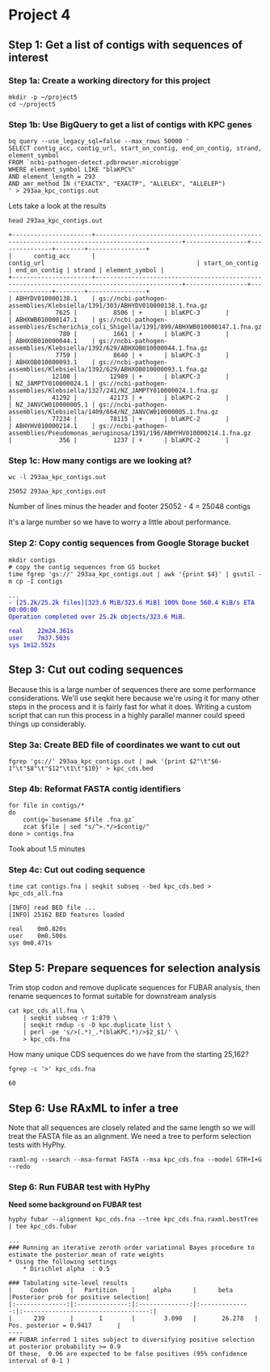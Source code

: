 # Project 4

## Step 1: Get a list of contigs with sequences of interest

### Step 1a: Create a working directory for this project

    mkdir -p ~/project5
    cd ~/project5

### Step 1b: Use BigQuery to get a list of contigs with KPC genes
```
bq query --use_legacy_sql=false --max_rows 50000 '
SELECT contig_acc, contig_url, start_on_contig, end_on_contig, strand, element_symbol
FROM `ncbi-pathogen-detect.pdbrowser.microbigge`
WHERE element_symbol LIKE "blaKPC%"
AND element_length = 293
AND amr_method IN ("EXACTX", "EXACTP", "ALLELEX", "ALLELEP")
' > 293aa_kpc_contigs.out
```

Lets take a look at the results

```
head 293aa_kpc_contigs.out
```
```
+----------------------+----------------------------------------------------------------------------------------------+-----------------+---------------+--------+----------------+
|      contig_acc      |                                          contig_url                                          | start_on_contig | end_on_contig | strand | element_symbol |
+----------------------+----------------------------------------------------------------------------------------------+-----------------+---------------+--------+----------------+
| ABHYDV010000138.1    | gs://ncbi-pathogen-assemblies/Klebsiella/1391/303/ABHYDV010000138.1.fna.gz                   |            7625 |          8506 | +      | blaKPC-3       |
| ABHXWB010000147.1    | gs://ncbi-pathogen-assemblies/Escherichia_coli_Shigella/1391/899/ABHXWB010000147.1.fna.gz    |             780 |          1661 | +      | blaKPC-3       |
| ABHXOB010000044.1    | gs://ncbi-pathogen-assemblies/Klebsiella/1392/629/ABHXOB010000044.1.fna.gz                   |            7759 |          8640 | +      | blaKPC-3       |
| ABHXOB010000093.1    | gs://ncbi-pathogen-assemblies/Klebsiella/1392/629/ABHXOB010000093.1.fna.gz                   |           12108 |         12989 | +      | blaKPC-3       |
| NZ_JAMPTY010000024.1 | gs://ncbi-pathogen-assemblies/Klebsiella/1327/241/NZ_JAMPTY010000024.1.fna.gz                |           41292 |         42173 | +      | blaKPC-2       |
| NZ_JANVCW010000005.1 | gs://ncbi-pathogen-assemblies/Klebsiella/1409/664/NZ_JANVCW010000005.1.fna.gz                |           77234 |         78115 | +      | blaKPC-2       |
| ABHYHV010000214.1    | gs://ncbi-pathogen-assemblies/Pseudomonas_aeruginosa/1391/196/ABHYHV010000214.1.fna.gz       |             356 |          1237 | +      | blaKPC-2       |
```


### Step 1c: How many contigs are we looking at?

```
wc -l 293aa_kpc_contigs.out
```
```
25052 293aa_kpc_contigs.out
```

Number of lines minus the header and footer 
25052 - 4 = 25048 contigs

It's a large number so we have to worry a little about performance.

### Step 2: Copy contig sequences from Google Storage bucket

```
mkdir contigs
# copy the contig sequences from GS bucket
time fgrep 'gs://' 293aa_kpc_contigs.out | awk '{print $4}' | gsutil -m cp -I contigs
```

<span style="color:blue">

```
...
- [25.2k/25.2k files][323.6 MiB/323.6 MiB] 100% Done 560.4 KiB/s ETA 00:00:00
Operation completed over 25.2k objects/323.6 MiB.

real	22m24.361s
user	7m37.503s
sys	1m12.552s
```
</span>

## Step 3: Cut out coding sequences

Because this is a large number of sequences there are some performance considerations. We'll use seqkit here because we're using it for many other steps in the process and it is fairly fast for what it does. Writing a custom script that can run this process in a highly parallel manner could speed things up considerably.

### Step 3a: Create BED file of coordinates we want to cut out
```
fgrep 'gs://' 293aa_kpc_contigs.out | awk '{print $2"\t"$6-1"\t"$8"\t"$12"\t1\t"$10}' > kpc_cds.bed
```

### Step 4b: Reformat FASTA contig identifiers

```
for file in contigs/*
do
    contig=`basename $file .fna.gz`
    zcat $file | sed "s/^>.*/>$contig/"
done > contigs.fna
```
Took about 1.5 minutes

### Step 4c: Cut out coding sequence

```
time cat contigs.fna | seqkit subseq --bed kpc_cds.bed > kpc_cds_all.fna
```
```
[INFO] read BED file ...
[INFO] 25162 BED features loaded

real	0m0.820s
user	0m0.500s
sys	0m0.471s
```

## Step 5: Prepare sequences for selection analysis


Trim stop codon and remove duplicate sequences for FUBAR analysis, then rename sequences to format suitable for downstream analysis

```
cat kpc_cds_all.fna \
    | seqkit subseq -r 1:879 \
    | seqkit rmdup -s -D kpc.duplicate_list \
    | perl -pe 's/>(.*)_.*(blaKPC.*)/>$2_$1/' \
    > kpc_cds.fna
```

How many unique CDS sequences do we have from the starting 25,162?

```
fgrep -c '>' kpc_cds.fna
```
```
60
```

## Step 6: Use RAxML to infer a tree

Note that all sequences are closely related and the same length so we will treat the FASTA file as an alignment. We need a tree to perform selection tests with HyPhy.

```
raxml-ng --search --msa-format FASTA --msa kpc_cds.fna --model GTR+I+G --redo
```

### Step 6: Run FUBAR test with HyPhy

__Need some background on FUBAR test__

```
hyphy fubar --alignment kpc_cds.fna --tree kpc_cds.fna.raxml.bestTree | tee kpc_cds.fubar
```

```
...
### Running an iterative zeroth order variational Bayes procedure to estimate the posterior mean of rate weights
* Using the following settings
	* Dirichlet alpha  : 0.5

### Tabulating site-level results
|     Codon      |   Partition    |     alpha      |      beta      |Posterior prob for positive selection|
|:--------------:|:--------------:|:--------------:|:--------------:|:-----------------------------------:|
|      239       |       1        |        3.090   |       26.278   |       Pos. posterior = 0.9417       |
----
## FUBAR inferred 1 sites subject to diversifying positive selection at posterior probability >= 0.9
Of these,  0.06 are expected to be false positives (95% confidence interval of 0-1 )

```


